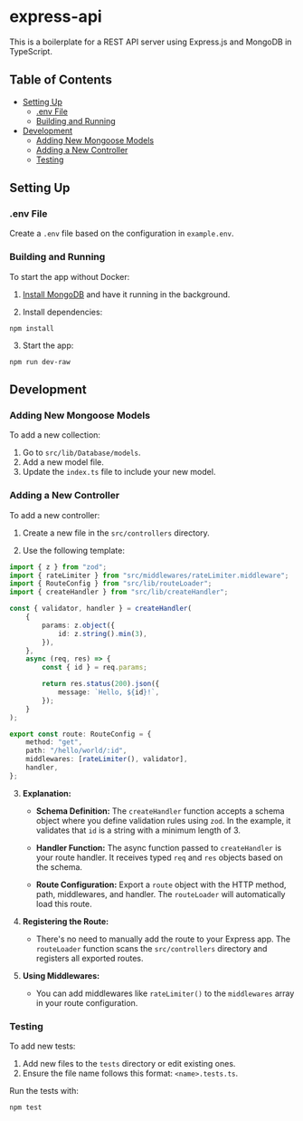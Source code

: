 # express-api

This is a boilerplate for a REST API server using Express.js and MongoDB in TypeScript.

## Table of Contents

-   [Setting Up](#setting-up)
    -   [.env File](#env-file)
    -   [Building and Running](#building-and-running)
-   [Development](#development)
    -   [Adding New Mongoose Models](#adding-new-mongoose-models)
    -   [Adding a New Controller](#adding-a-new-controller)
    -   [Testing](#testing)

## Setting Up

### .env File

Create a `.env` file based on the configuration in `example.env`.

### Building and Running

To start the app without Docker:

1. [Install MongoDB](https://www.mongodb.com/try/download/community) and have it running in the background.

2. Install dependencies:

`npm install`

3. Start the app:

`npm run dev-raw`

## Development

### Adding New Mongoose Models

To add a new collection:

1. Go to `src/lib/Database/models`.
2. Add a new model file.
3. Update the `index.ts` file to include your new model.

### Adding a New Controller

To add a new controller:

1. Create a new file in the `src/controllers` directory.

2. Use the following template:

```ts
import { z } from "zod";
import { rateLimiter } from "src/middlewares/rateLimiter.middleware";
import { RouteConfig } from "src/lib/routeLoader";
import { createHandler } from "src/lib/createHandler";

const { validator, handler } = createHandler(
    {
        params: z.object({
            id: z.string().min(3),
        }),
    },
    async (req, res) => {
        const { id } = req.params;

        return res.status(200).json({
            message: `Hello, ${id}!`,
        });
    }
);

export const route: RouteConfig = {
    method: "get",
    path: "/hello/world/:id",
    middlewares: [rateLimiter(), validator],
    handler,
};
```

3. **Explanation:**

    - **Schema Definition:** The `createHandler` function accepts a schema object where you define validation rules using `zod`. In the example, it validates that `id` is a string with a minimum length of 3.

    - **Handler Function:** The async function passed to `createHandler` is your route handler. It receives typed `req` and `res` objects based on the schema.

    - **Route Configuration:** Export a `route` object with the HTTP method, path, middlewares, and handler. The `routeLoader` will automatically load this route.

4. **Registering the Route:**

    - There's no need to manually add the route to your Express app. The `routeLoader` function scans the `src/controllers` directory and registers all exported routes.

5. **Using Middlewares:**

    - You can add middlewares like `rateLimiter()` to the `middlewares` array in your route configuration.

### Testing

To add new tests:

1. Add new files to the `tests` directory or edit existing ones.
2. Ensure the file name follows this format: `<name>.tests.ts`.

Run the tests with:

`npm test`
